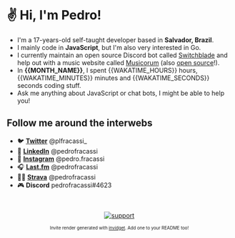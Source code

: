 # ✌ Hi, I'm Pedro!

- I'm a 17-years-old self-taught developer based in **Salvador, Brazil**.
- I mainly code in **JavaScript**, but I'm also very interested in Go. 
- I currently maintain an open source Discord bot called [Switchblade](http://github.com/SwitchbladeBot) and help out with a music website called [Musicorum](http://musicorumapp.com) (also [open source](http://github.com/musicorum-app)!).
- In **{{MONTH_NAME}}**, I spent {{WAKATIME_HOURS}} hours, {{WAKATIME_MINUTES}} minutes and {{WAKATIME_SECONDS}} seconds coding stuff.
- Ask me anything about JavaScript or chat bots, I might be able to help you!

## Follow me around the interwebs

- 🐦 **[Twitter](http://twitter.com/plfracassi_)** @plfracassi_
- 💼 **[LinkedIn](https://www.linkedin.com/in/pedrofracassi/)** @pedrofracassi
- 📸 **[Instagram](http://instagram.com/pedro.fracassi)** @pedro.fracassi
- 🎧 **[Last.fm](https://www.last.fm/user/pedrofracassi)** @pedrofracassi
- 🚴‍♂️ **[Strava](https://www.strava.com/athletes/pedrofracassi)** @pedrofracassi 
- 🎮 **Discord** pedrofracassi#4623

<br>
<div align="center">

  [![support][support-image]][support-invite]

  

  <sub><sup>Invite render generated with [invidget](http://github.com/SwitchbladeBot/invidget). Add one to your README too!</sup></sub>

</div>

[support-invite]: https://support.switchblade.xyz
[support-image]: https://invidget.switchblade.xyz/2FB8wDG
